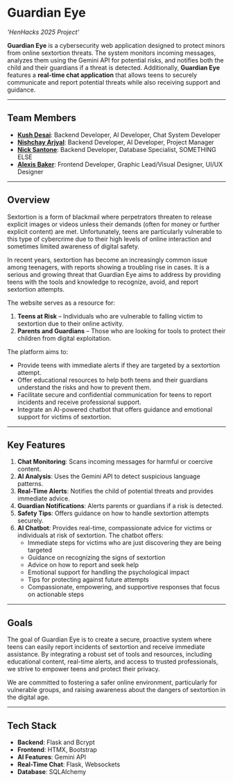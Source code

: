 # Guardian Eye
_'HenHacks 2025 Project'_

**Guardian Eye** is a cybersecurity web application designed to protect minors from online sextortion threats. The system monitors incoming messages, analyzes them using the Gemini API for potential risks, and notifies both the child and their guardians if a threat is detected. Additionally, **Guardian Eye** features a **real-time chat application** that allows teens to securely communicate and report potential threats while also receiving support and guidance.

---

## Team Members

- **[Kush Desai](https://www.linkedin.com/in/kushdd/)**: Backend Developer, AI Developer, Chat System Developer
- **[Nishchay Arjyal](https://www.linkedin.com/in/nishchay-arjyal-0a8064284/)**: Backend Developer, AI Developer, Project Manager
- **[Nick Santone](https://www.linkedin.com/in/nicholas-santone-31b7a3293/)**: Backend Developer, Database Specialist, SOMETHING ELSE
- **[Alexis Baker](https://www.linkedin.com/in/alexis-baker-impact/)**: Frontend Developer, Graphic Lead/Visual Designer, UI/UX Designer

---

## Overview
Sextortion is a form of blackmail where perpetrators threaten to release explicit images or videos unless their demands (often for money or further explicit content) are met. Unfortunately, teens are particularly vulnerable to this type of cybercrime due to their high levels of online interaction and sometimes limited awareness of digital safety.

In recent years, sextortion has become an increasingly common issue among teenagers, with reports showing a troubling rise in cases. It is a serious and growing threat that Guardian Eye aims to address by providing teens with the tools and knowledge to recognize, avoid, and report sextortion attempts.

The website serves as a resource for:

1. **Teens at Risk** – Individuals who are vulnerable to falling victim to sextortion due to their online activity.
2. **Parents and Guardians** – Those who are looking for tools to protect their children from digital exploitation.

The platform aims to:

- Provide teens with immediate alerts if they are targeted by a sextortion attempt.
- Offer educational resources to help both teens and their guardians understand the risks and how to prevent them.
- Facilitate secure and confidential communication for teens to report incidents and receive professional support.
- Integrate an AI-powered chatbot that offers guidance and emotional support for victims of sextortion.

---

## Key Features
1. **Chat Monitoring**: Scans incoming messages for harmful or coercive content.
2. **AI Analysis**: Uses the Gemini API to detect suspicious language patterns.
3. **Real-Time Alerts**: Notifies the child of potential threats and provides immediate advice.
4. **Guardian Notifications**: Alerts parents or guardians if a risk is detected.
5. **Safety Tips**: Offers guidance on how to handle sextortion attempts securely.
6. **AI Chatbot**: Provides real-time, compassionate advice for victims or individuals at risk of sextortion. The chatbot offers:
   - Immediate steps for victims who are just discovering they are being targeted
   - Guidance on recognizing the signs of sextortion
   - Advice on how to report and seek help
   - Emotional support for handling the psychological impact
   - Tips for protecting against future attempts
   - Compassionate, empowering, and supportive responses that focus on actionable steps

---

## Goals
The goal of Guardian Eye is to create a secure, proactive system where teens can easily report incidents of sextortion and receive immediate assistance. By integrating a robust set of tools and resources, including educational content, real-time alerts, and access to trusted professionals, we strive to empower teens and protect their privacy.

We are committed to fostering a safer online environment, particularly for vulnerable groups, and raising awareness about the dangers of sextortion in the digital age.

---

## Tech Stack

- **Backend**: Flask and Bcrypt
- **Frontend**: HTMX, Bootstrap
- **AI Features**: Gemini API
- **Real-Time Chat**: Flask, Websockets
- **Database**: SQLAlchemy 
